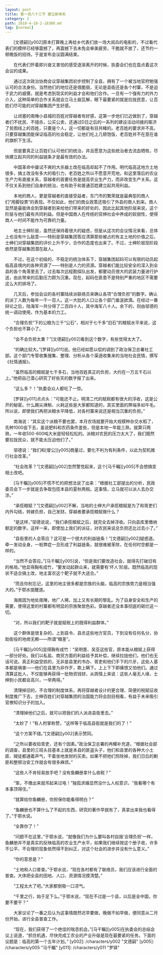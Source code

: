 ```yaml
---
layout: post
title: 第一百八十三节 建立新体系
category: 2
path: 2010-4-18-2-18300.md
tag: [normal]
---
```


　　[文德嗣][y002]原本打算晚上再给乡代表们放一场大阅兵的电影的，不过看代表们的模样已经够震撼了，再震撼下去未免会审美疲劳，干脆就不放了，还节约一顿晚饭的招待。于是宣布会议圆满结束。

　　在代表们怀着即兴奋又害怕的感受逐渐离开的时候，执委会们也在盘点着这次会议的成果。

　　通过这次政治协商会议穿越集团初步控制了全县，拥有了一个被当地官府勉强认可的合法身份。当然他们的地位还是很脆弱，无论是县衙还是各个村寨，不是迫于武力的威慑，就是考虑到现实的利益才会和他们合作。一旦有一个强有力的外力介入，这种简单的合作关系就会立马土崩瓦解，眼下最要紧的就是拉拢民意，让百姓们尽可能的对穿越集团产生好感。

　　让闭塞的南陲小县城的百姓对穿越者有好感，这第一步他们已近做到了，穿越者们不扰民、不擅杀，公买公卖，还通过D日之后的一系列的建设活动间接的赈济了贫困线上的百姓，只要是个人，这一切都是有目共睹的。老百姓的要求并不高，只要穿越集团能保证临高的社会稳定，让他们吃上几顿饱饭，老百姓并不在意在谁的旗帜下生活。

　　但是要真正让百姓们认可他们的统治，并且愿意为这些统治者去流血牺牲，尽快建立起共同的利益链条才是最有效的办法。

　　中国革命中屡试不爽的大杀器土改在临高却起不了作用。明代临高这地方土地很多，搞土改没有多大的吸引力，老百姓之所以不愿意开荒地，和这里落后的农业生产力有直接关系，穿越者的首要任务是提高农业生产力，而非改变生产关系。这不仅关系到他们自身的统治，也有助于和普通百姓建立起共用利益。

　　本地的商人，更是穿越者的直接受益者，东门市的繁荣就是最典型的商人们“用脚投票”的表现。不仅如此，他们的商业政策还吸引了外县的商人到来。商人显然是最能体会到穿越者到来给他们带来的好处的，因此比起其他阶层来说，这个阶层与他们最有共同利益。但是中国商人在传统的官绅社会中养成的软弱性，使得商人一时间不能作为可靠的力量。

　　地主士绅阶层，虽然还保持着很大的疑虑，但是从这次的会议情况来看，总体上也没有什么敌意——特别是穿越集团答应清算那些被占的有主土地的价值之后，士绅们对穿越集团的评价上升不少，合作的态度也出来了。不过，士绅阶层现阶段依然是穿越集团潜在敌人。

　　不过，在这个初级的、不稳定的统治体系下，穿越集团起码可以有限的动员起临高县境内的各种资源了——特别是人力的资源。穿越者们能比较安全的深入到全县的各个角落里去了。过去每次远程勘探队出发，都要动员很大的武装力量进行护送，由此带来的后勤压力颇为沉重。现在，起码在匪患不是特别严重的地区不需要这么大的排场了。

　　几天后，参加会议的各村寨陆续派联络员来确认各项“合理负担”的数字。确认的派丁人数为每年一千一百人。这一大批的人口让各个部门垂涎欲滴。在经过一番辩论之后，陆海军一共分得了二百四十人，其中海军八十人。余下的，则由邬德的统一调动使用，作为基本的力工。

　　“合理负担”下的公粮为三千“公石”，相对于七千多“旧石”的粮赋水平来说，这个负担也不算小了。

　　“会不会负担太重？”[文德嗣][y002]看到这个数字，有些觉得太大了。

　　“的确比较大。”[罗铎][y011]说。他已经如愿以偿的调到了政治保卫总署社工部。这个部门专管收集搜集、整理、分析从各个渠道收集来的当地社会民情，撰写《社情通报》。

　　“虽然临高的粮赋是七千多石，当地百姓真正的负担，大约在一万五千石以上。”他把自己潜心研究了好些天的数字报了出来。

　　“这么多？！”执委会众人都吃了一惊。

　　[罗铎][y011]点点头：“可能还不止。明清二代的赋税都有很大的浮收，这是公开的秘密。什么踢尖淋斛、火耗这些是大家都知道的，其实里面的弊端多如牛毛。所以说，即使我们再把派粮水平降低，对各村寨来说还是相当沉重的负担。”

　　南海说：“其实这个派粮不要也罢，本月农场就要开始大规模种杂交水稻了，先种1000亩下去，虽说肥料和农药条件差些，但是本地一年能三熟，就算只两熟，一年收500-600吨大米是轻轻松松的。派粮对农民的压力太大了，我们既然要拉拢民众，就不能太压迫他们了。”

　　邬德说：“我们和[督公][y005]商量过，要化不利为有利条件，以此为契机推行社会改革。”

　　“社会改革？”[文德嗣][y002]忽然警觉起来，这个[马千瞩][y005]不会想搞变相土改吧。

　　[马千瞩][y005]不慌不忙的把想法说了出来：“根据社工部提出的分析，民政委员会下一步就是去争取包揽本县的夏秋两税。这事情，立马就可以派人去办交涉。”

　　“承揽粮赋？”[文德嗣][y002]不解，当地的士绅大户承揽粮赋是为了和胥吏们内外勾结，转嫁负担，自己发财。穿越者要承揽粮赋做什么？

　　“是这样，”邬德说说，“我们承揽粮赋之后，就完全去掉浮收。只向县库里缴纳额定的数字。这样一来，即使加上我们的派征，对农民来说总负担还比过去小了。”

　　“县衙里的人会答应？这可是一个很大的利益链条！”[文德嗣][y002]疑惑道。牵一发动全身，一桩弊症一旦形成了利益链条，就很难被革除，在任何时空都是一样的。

　　“当然不会答应。”[马千瞩][y005]说，“但是我们要改造社会，就得先打破旧有的格局。”他显得胸有成竹，“要发动起群众来，就需要有‘坏人’阶层。既然临高的现状不适合搞土改，地主富农这个靶子就不大适合。”

　　“而且你别忘记，这里的地主很多都是宗族的头脑，临高的宗族势力是相当强大的。”于鄂水提醒道。

　　海南因为地处南陲，地广人稀，加上又有长期的黎乱。为了自身安全和生产的需要，使得这里的村寨都有明显的宗族聚居色彩。穿越者还没本事彻底的砸烂这一切。

　　“对，所以我们的靶子就是赋税上的既得利益群体。”

　　这个群体是很复杂的，上到县令、县丞这些地方官员，下到没有任何名分，协助衙役的地痞无赖——所谓“粮差”。

　　[马千瞩][y005]显得胸有成竹：“吴明晋、吴亚这些官，原本能从粮赋上获得一部分好处。我们以私盐、商贸方面的利益给予其补偿，继续拉拢他们，他们也无话可说。真正利益受损的，无非是县里的书办、胥吏和他们手下的爪牙，这些人基本都是祸害——他们在县里为非作歹，欺上瞒下。上上下下即痛恨又怕他们。通过清算这批人，不仅能够再获得一批物资钱财，从舆情上来说：这些人毫无人缘，士绅到小民都会高兴，一举两得。”

　　清理掉旧的，不合理的制度体系，再将穿越者设计的更合理、简便的税赋征收制度推广下去，士绅百姓们对穿越集团的治国能力将会刮目相看，有益于未来吸引官僚知识分子的加入。

　　“清理掉他们之后，就可以把我们的人派进县衙里去。”

　　“太妙了！”有人拊掌称赞，“这样等于临高县衙就是我们的了！”

　　“这个方案不错。”[文德嗣][y002]表示赞同。

　　“之所以要收拾胥吏，还有个因素。”政治保卫总署的冉耀补充道，“根据社会部的调查，县里的三班头目基本上就是本县的匪盗头子，他们和县里的各种大小土匪、贼徒都通着声气，干着坐地发财的买卖。如果不把他们剪除掉，我们日后的剿匪和整顿治安工作就会有很多麻烦。”

　　“这些人不肯轻易放手吧？没有鱼麟册拿什么收税？”

　　“笨，不缴出来就吊起来过电！”独孤求婚显然没什么人权意识，“我看哪个有本事顶得住。”

　　“就算给你鱼麟册，你担保你能看得明白？”

　　“鱼麟册也不算什么了不起的东西，研究的著作早就有了，真拿出来我也看得了。”于鄂水说。

　　“全靠你了！”

　　“问题不在这里，”于鄂水说，“就像我们为什么要叫各村自报‘合理负担’一样，鱼麟册并不是真实的反映临高的农业生产水平，如果我们继续按这个册子收，许多不公平、不合理的现象依然得不到纠正，对这个社会的进步并没有什么意义。”

　　“你的意思是？”

　　“土地和人口普查。”于鄂水说，“现在各村都有了联络员，我们应该进行全面的普查。大体把全县的田地、人口、资源情况摸清楚。”

　　“工程太大了吧。”大家都倒吸一口凉气。

　　“千里之行，始于足下么。”于鄂水说，“现在不过是一个县，以后是全中国，你要不要干？”

　　大家议论了一番之后认为这事情既然迟早要做，晚做不如早做，便同意从二月份开始，进行全县普查工作。

　　“现在，我们获得了一个绝佳的喘息机会。”[马千瞩][y005]在执委会的总结会议上说道，“抓住机遇，尽快完成工农业的产业升级是现在最要紧的任务。下面的议题是：临高的第一个五年计划。”
[y002]: /characters/y002 "文德嗣"
[y005]: /characters/y005 "马千瞩"
[y011]: /characters/y011 "罗铎"
